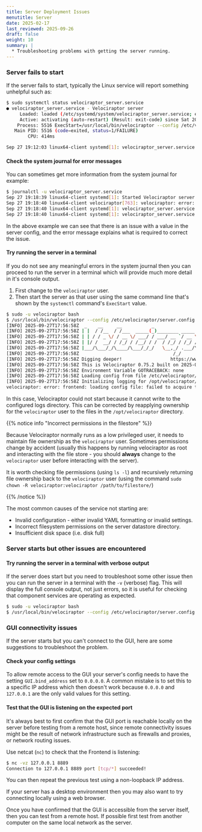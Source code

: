 ```yaml
---
title: Server Deployment Issues
menutitle: Server
date: 2025-02-17
last_reviewed: 2025-09-26
draft: false
weight: 10
summary: |
  * Troubleshooting problems with getting the server running.
---
```


### Server fails to start

If the server fails to start, typically the Linux service will report something
unhelpful such as:

```sh
$ sudo systemctl status velociraptor_server.service
● velociraptor_server.service - Velociraptor server
     Loaded: loaded (/etc/systemd/system/velociraptor_server.service; enabled; vendor preset: enabled)
     Active: activating (auto-restart) (Result: exit-code) since Sat 2025-09-27 19:12:03 SAST; 2s ago
    Process: 5516 ExecStart=/usr/local/bin/velociraptor --config /etc/velociraptor/server.config.yaml frontend (code=exited, status=1/FAILURE)
   Main PID: 5516 (code=exited, status=1/FAILURE)
        CPU: 414ms

Sep 27 19:12:03 linux64-client systemd[1]: velociraptor_server.service: Failed with result 'exit-code'.
```

#### Check the system journal for error messages

You can sometimes get more information from the system journal for example:

```sh
$ journalctl -u velociraptor_server.service
Sep 27 19:18:39 linux64-client systemd[1]: Started Velociraptor server.
Sep 27 19:18:40 linux64-client velociraptor[763]: velociraptor: error: frontend: starting frontend: Invalid GUI.public_url - this should refer to the externally accessible URL for the GUI application. It should end with '/app/index.html'
Sep 27 19:18:40 linux64-client systemd[1]: velociraptor_server.service: Main process exited, code=exited, status=1/FAILURE
Sep 27 19:18:40 linux64-client systemd[1]: velociraptor_server.service: Failed with result 'exit-code'.
```

In the above example we can see that there is an issue with a value in the
server config, and the error message explains what is required to correct the
issue.


#### Try running the server in a terminal

If you do not see any meaningful errors in the system journal then you can
proceed to run the server in a terminal which will provide much more detail in
it's console output.

1. First change to the `velociraptor` user.
2. Then start the server as that user using the same command line that's shown by
the `systemctl` command's `ExecStart` value.

```sh
$ sudo -u velociraptor bash
$ /usr/local/bin/velociraptor --config /etc/velociraptor/server.config.yaml frontend
[INFO] 2025-09-27T17:56:58Z  _    __     __           _                  __
[INFO] 2025-09-27T17:56:58Z | |  / /__  / /___  _____(_)________ _____  / /_____  _____
[INFO] 2025-09-27T17:56:58Z | | / / _ \/ / __ \/ ___/ / ___/ __ `/ __ \/ __/ __ \/ ___/
[INFO] 2025-09-27T17:56:58Z | |/ /  __/ / /_/ / /__/ / /  / /_/ / /_/ / /_/ /_/ / /
[INFO] 2025-09-27T17:56:58Z |___/\___/_/\____/\___/_/_/   \__,_/ .___/\__/\____/_/
[INFO] 2025-09-27T17:56:58Z                                   /_/
[INFO] 2025-09-27T17:56:58Z Digging deeper!                  https://www.velocidex.com
[INFO] 2025-09-27T17:56:58Z This is Velociraptor 0.75.2 built on 2025-09-18T07:55:39+02:00 (92250494d)
[INFO] 2025-09-27T17:56:58Z Environment Variable GOTRACEBACK: none
[INFO] 2025-09-27T17:56:58Z Loading config from file /etc/velociraptor/server.config.yaml
[INFO] 2025-09-27T17:56:58Z Initializing logging for /opt/velociraptor/logs/Velociraptor
velociraptor: error: frontend: loading config file: failed to acquire target io.Writer: failed to create a new file /opt/velociraptor/logs/Velociraptor_info.log.202509220000: failed to open file /opt/velociraptor/logs/Velociraptor_info.log.202509220000: open /opt/velociraptor/logs/Velociraptor_info.log.202509220000: permission denied
```

In this case, Velociraptor could not start because it cannot write to the
configured logs directory. This can be corrected by reapplying ownership for the
`velociraptor` user to the files in the `/opt/velociraptor` directory.

{{% notice info "Incorrect permissions in the filestore" %}}

Because Velociraptor normally runs as a low privileged user, it needs to
maintain file ownership as the `velociraptor` user. Sometimes permissions change
by accident (usually this happens by running velociraptor as root and
interacting with the file store - you should **always** change to the
`velociraptor` user before interacting with the server).

It is worth checking file permissions (using `ls -l`) and recursively returning
file ownership back to the `velociraptor` user
(using the command `sudo chown -R velociraptor:velociraptor /path/to/filestore/`)

{{% /notice %}}

The most common causes of the service not starting are:

* Invalid configuration - either invalid YAML formatting or invalid settings.
* Incorrect filesystem permissions on the server datastore directory.
* Insufficient disk space (i.e. disk full)


### Server starts but other issues are encountered

#### Try running the server in a terminal with verbose output

If the server does start but you need to troubleshoot some other issue then you
can run the server in a terminal with the `-v` (verbose) flag. This will display
the full console output, not just errors, so it is useful for checking that
component services are operating as expected.

```sh
$ sudo -u velociraptor bash
$ /usr/local/bin/velociraptor --config /etc/velociraptor/server.config.yaml frontend -v
```

### GUI connectivity issues

If the server starts but you can't connect to the GUI, here are some suggestions
to troubleshoot the problem.

#### Check your config settings

To allow remote access to the GUI your server's config needs to have the setting
`GUI.bind_address` set to `0.0.0.0`. A common mistake is to set this to a
specific IP address which then doesn't work because `0.0.0.0` and
`127.0.0.1` are the only valid values for this setting.

#### Test that the GUI is listening on the expected port

It's always best to first confirm that the GUI port is reachable locally on the
server before testing from a remote host, since remote connectivity issues might
be the result of network infrastructure such as firewalls and proxies, or
network routing issues.

Use netcat (`nc`) to check that the Frontend is listening:

```sh
$ nc -vz 127.0.0.1 8889
Connection to 127.0.0.1 8889 port [tcp/*] succeeded!
```

You can then repeat the previous test using a non-loopback IP address.

If your server has a desktop environment then you may also want to try
connecting locally using a web browser.

Once you have confirmed that the GUI is accessible from the server itself, then
you can test from a remote host. If possible first test from another computer on
the same local network as the server.

